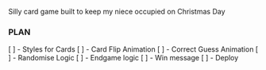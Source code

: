 Silly card game built to keep my niece occupied on Christmas Day

### PLAN
[ ] - Styles for Cards
[ ] - Card Flip Animation
[ ] - Correct Guess Animation
[ ] - Randomise Logic
[ ] - Endgame logic
[ ] - Win message
[ ] - Deploy